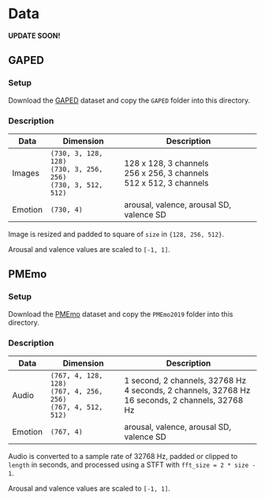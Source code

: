 # Data

**UPDATE SOON!**

## GAPED

### Setup

Download the [GAPED](https://www.unige.ch/cisa/index.php/download_file/view/288/296/)
dataset and copy the `GAPED` folder into this directory.

### Description

Data | Dimension | Description
--- | --- | ---
Images | `(730, 3, 128, 128)` <br> `(730, 3, 256, 256)` <br> `(730, 3, 512, 512)` | 128 x 128, 3 channels <br> 256 x 256, 3 channels <br> 512 x 512, 3 channels
Emotion | `(730, 4)` | arousal, valence, arousal SD, valence SD

Image is resized and padded to square of `size` in `{128, 256, 512}`.

Arousal and valence values are scaled to `[-1, 1]`.

## PMEmo

### Setup

Download the [PMEmo](https://drive.google.com/file/d/1UzC3NCDj30j9Ba7i5lkMzWO5gFqSr0OJ/view)
dataset and copy the `PMEmo2019` folder into this directory.

### Description

Data | Dimension | Description
--- | --- | ---
Audio | `(767, 4, 128, 128)` <br> `(767, 4, 256, 256)` <br> `(767, 4, 512, 512)` | 1 second, 2 channels, 32768 Hz <br> 4 seconds, 2 channels, 32768 Hz <br> 16 seconds, 2 channels, 32768 Hz
Emotion | `(767, 4)` | arousal, valence, arousal SD, valence SD

Audio is converted to a sample rate of 32768 Hz, padded or clipped to `length` in seconds, and processed using a STFT with `fft_size = 2 * size - 1`.

Arousal and valence values are scaled to `[-1, 1]`.
